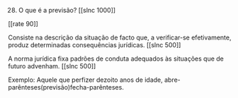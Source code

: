 28. O que é a previsão?
[[slnc 1000]]

[[rate 90]]

Consiste na descrição da situação de facto que, a verificar-se efetivamente, produz determinadas consequências jurídicas.
[[slnc 500]]

A norma jurídica fixa padrões de conduta adequados às situações que de futuro advenham.
[[slnc 500]]

Exemplo: Aquele que perfizer dezoito anos de idade, abre-parênteses(previsão)fecha-parênteses.
